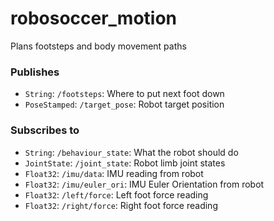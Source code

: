 # robosoccer_motion
Plans footsteps and body movement paths

### Publishes
* `String`: `/footsteps`: Where to put next foot down
* `PoseStamped`: `/target_pose`: Robot target position

### Subscribes to
* `String`: `/behaviour_state`: What the robot should do
* `JointState`: `/joint_state`: Robot limb joint states
* `Float32`: `/imu/data`: IMU reading from robot
* `Float32`: `/imu/euler_ori`: IMU Euler Orientation from robot
* `Float32`: `/left/force`: Left foot force reading
* `Float32`: `/right/force`: Right foot force reading